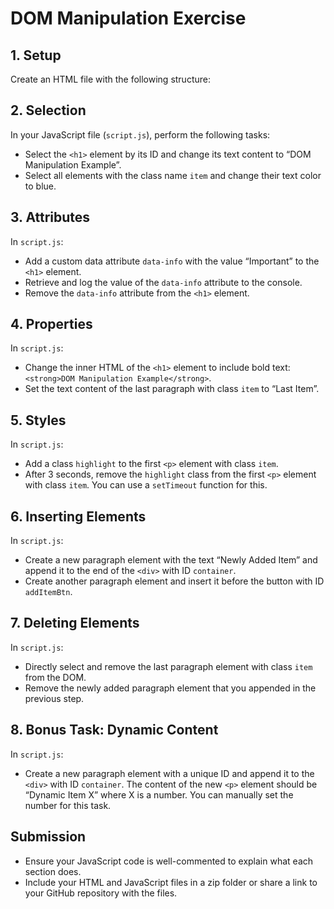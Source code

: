 # DOM Manipulation Exercise

## 1. Setup
Create an HTML file with the following structure:

## 2. Selection
In your JavaScript file (`script.js`), perform the following tasks:
- Select the `<h1>` element by its ID and change its text content to “DOM Manipulation Example”.
- Select all elements with the class name `item` and change their text color to blue.

## 3. Attributes
In `script.js`:
- Add a custom data attribute `data-info` with the value “Important” to the `<h1>` element.
- Retrieve and log the value of the `data-info` attribute to the console.
- Remove the `data-info` attribute from the `<h1>` element.

## 4. Properties
In `script.js`:
- Change the inner HTML of the `<h1>` element to include bold text: `<strong>DOM Manipulation Example</strong>`.
- Set the text content of the last paragraph with class `item` to “Last Item”.

## 5. Styles
In `script.js`:
- Add a class `highlight` to the first `<p>` element with class `item`.
- After 3 seconds, remove the `highlight` class from the first `<p>` element with class `item`. You can use a `setTimeout` function for this.

## 6. Inserting Elements
In `script.js`:
- Create a new paragraph element with the text “Newly Added Item” and append it to the end of the `<div>` with ID `container`.
- Create another paragraph element and insert it before the button with ID `addItemBtn`.

## 7. Deleting Elements
In `script.js`:
- Directly select and remove the last paragraph element with class `item` from the DOM.
- Remove the newly added paragraph element that you appended in the previous step.

## 8. Bonus Task: Dynamic Content
In `script.js`:
- Create a new paragraph element with a unique ID and append it to the `<div>` with ID `container`. The content of the new `<p>` element should be “Dynamic Item X” where X is a number. You can manually set the number for this task.

## Submission
- Ensure your JavaScript code is well-commented to explain what each section does.
- Include your HTML and JavaScript files in a zip folder or share a link to your GitHub repository with the files.
